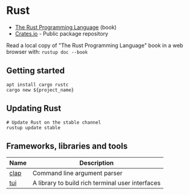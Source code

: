 # Rust

* [The Rust Programming Language](https://doc.rust-lang.org/book/) (book)
* [Crates.io](https://crates.io) - Public package repository

Read a local copy of "The Rust Programming Language" book in a web browser with: `rustup doc --book`

## Getting started

```
apt install cargo rustc
cargo new ${project_name}
```

## Updating Rust

```
# Update Rust on the stable channel
rustup update stable
```

## Frameworks, libraries and tools

Name | Description
--- | ---
[clap](https://github.com/clap-rs/clap)|Command line argument parser
[tui](https://crates.io/crates/tui)|A library to build rich terminal user interfaces
